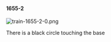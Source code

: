 #### 1655-2
![train-1655-2-0.png](https://github.com/lil-lab/nlvr/raw/master/nlvr/train/images/45/train-1655-2-0.png "train-1655-2-0.png")

There is a black circle touching the base